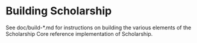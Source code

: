 Building Scholarship
================

See doc/build-*.md for instructions on building the various
elements of the Scholarship Core reference implementation of Scholarship.
